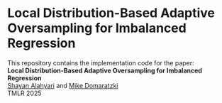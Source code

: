 # Local Distribution-Based Adaptive Oversampling for Imbalanced Regression

This repository contains the implementation code for the paper:  
**Local Distribution-Based Adaptive Oversampling for Imbalanced Regression**  
[Shayan Alahyari](https://scholar.google.com/citations?user=f34Xo64AAAAJ&hl=en) and [Mike Domaratzki](https://scholar.google.com/citations?user=W5GcMzEAAAAJ&hl=en)  
TMLR 2025

